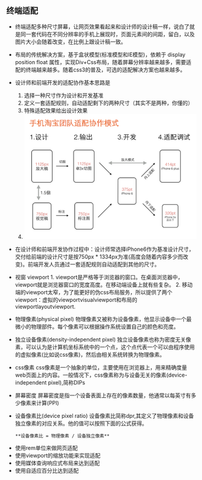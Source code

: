 ## 终端适配
- 终端适配多种尺寸屏幕，让网页效果看起来和设计师的设计稿一样，说白了就是同一套代码在不同分辨率的手机上展现时，页面元素间的间距，留白，以及图片大小会随着改变，在比例上跟设计稿一致。

- 布局的传统解决方案，基于盒状模型(标准模型和IE模型)，依赖于 display position float 属性，实现Div+Css布局，随着屏幕分辨率越来越多，需要适配的终端越来越多。随着css3的普及，可选的适配解决方案也越来越多。

- 设计师和前端开发的适配协作基本思路是
  1. 选择一种尺寸作为设计和开发基准
  2. 定义一套适配规则，自动适配剩下的两种尺寸（其实不是两种，你懂的）
  3. 特殊适配效果给出设计效果
  4. <img src="rem-6.jpg"/>

- 在设计师和前端开发协作过程中：设计师常选择iPhone6作为基准设计尺寸，交付给前端的设计尺寸是按750px * 1334px为准(高度会随着内容多少而改变)。前端开发人员通过一套适配规则自动适配到其他的尺寸。

- 视窗 viewport
      1. viewport是严格等于浏览器的窗口。在桌面浏览器中，viewport就是浏览器窗口的宽度高度。在移动端设备上就有些复杂。
      2. 移动端的viewport太窄，为了能更好的伪css布局服务，所以提供了两个viewport：虚拟的viewportvisualviewport和布局的viewportlayoutviewport.

- 物理像素(physical pixel)
      物理像素又被称为设备像素，他显示设备中一个最微小的物理部件。每个像素可以根据操作系统设置自己的颜色和亮度。

- 独立设备像素(density-independent pixel)
      独立设备像素也称为密度无关像素，可以认为是计算机坐标系统中的一个点，这个点代表一个可以由程序使用的虚拟像素(比如说css像素)，然后由相关系统转换为物理像素。

- css像素
      css像素是一个抽象的单位，主要使用在浏览器上，用来精确度量web页面上的内容。一般情况下，css像素称为与设备无关的像素(device-independent pixel),简称DIPs

- 屏幕密度
      屏幕密度是指一个设备表面上存在的像素数量，他通常以每英寸有多少像素来计算(PPI)

- 设备像素比(device pixel ratio)
      设备像素比简称dpr,其定义了物理像素和设备独立像素的对应关系。他的值可以按照下面的公式获得。

      **设备像素比 = 物理像素 / 设备独立像素**

* 使用rem单位来做网页适配
* 使用viewport的缩放功能来实现适配
* 使用媒体查询响应式布局来达到适配
* 使用自适应百分比达到适配
